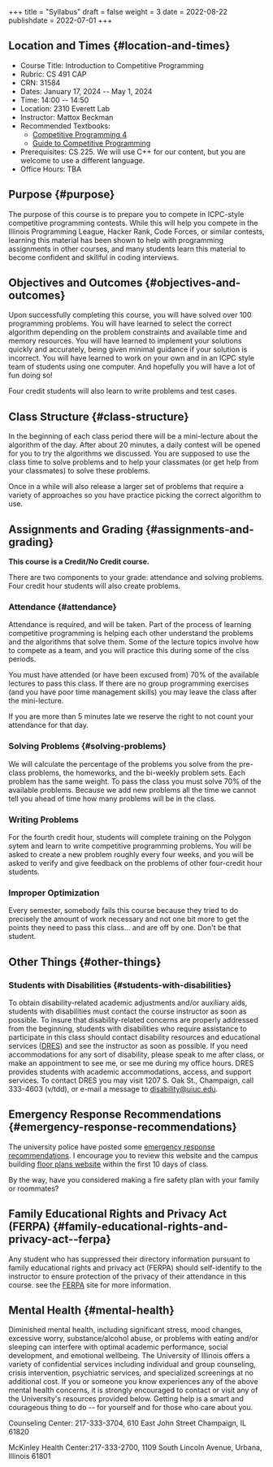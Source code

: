 +++
title = "Syllabus"
draft = false
weight = 3
date = 2022-08-22
publishdate = 2022-07-01
+++

## Location and Times {#location-and-times}

-   Course Title: Introduction to Competitive Programming
-   Rubric: CS 491 CAP
-   CRN: 31584
-   Dates: January 17, 2024 -- May 1, 2024
-   Time: 14:00 -- 14:50
-   Location: 2310 Everett Lab
-   Instructor: Mattox Beckman
-   Recommended Textbooks:
    -   [Competitive Programming 4](https://cpbook.org)
    -   [Guide to Competitive Programming](https://link.springer.com/book/10.1007/978-3-319-72547-5)
-   Prerequisites: CS 225.  We will use C++ for our content, but you are welcome to use a different language.
-   Office Hours: TBA

## Purpose {#purpose}

The purpose of this course is to prepare you to compete in ICPC-style competitive programming contests.  While this will help
you compete in the Illinois Programming League, Hacker Rank, Code Forces, or similar contests, learning this material has been shown
to help with programming assignments in other courses, and many students learn this material to become confident and skillful in coding
interviews.


## Objectives and Outcomes {#objectives-and-outcomes}

Upon successfully completing this course, you will have solved over 100 programming problems.  You will have learned to
select the correct algorithm depending on the problem constraints and available time and memory resources.  You will
have learned to implement your solutions quickly and accurately, being given minimal guidance if your solution is
incorrect.  You will have learned to work on your own and in an ICPC style team of students using one computer.  And
hopefully you will have a lot of fun doing so!

Four credit students will also learn to write problems and test cases.

## Class Structure {#class-structure}

In the beginning of each class period there will be a mini-lecture about the algorithm of the day.  After about 20 minutes,
a daily contest will be opened for you to try the algorithms we discussed.  You are supposed to use the class time to solve
problems and to help your classmates (or get help from your classmates) to solve these problems.

Once in a while will also release a larger set of problems that require a variety of approaches so you have practice
picking the correct algorithm to use.

## Assignments and Grading {#assignments-and-grading}

**This course is a Credit/No Credit course.**

There are two components to your grade: attendance and solving problems.  Four credit hour students will also create problems.

### Attendance {#attendance}

Attendance is required, and will be taken.  Part of the process of
learning competitive programming is helping each other understand
the problems and the algorithms that solve them.  Some of the
lecture topics involve how to compete as a team, and you will practice
this during some of the clss periods.

You must have attended (or have been excused from) 70% of the available lectures to pass this class.  If there are no
group programming exercises (and you have poor time management skills) you may leave the class after the mini-lecture.

If you are more than 5 minutes late we reserve the right to not count
your attendance for that day.

### Solving Problems {#solving-problems}

We will calculate the percentage of the problems you solve from the pre-class problems, the homeworks, and the bi-weekly
problem sets.  Each problem has the same weight.  To pass the class you must solve 70% of the available problems.
Because we add new problems all the time we cannot tell you ahead of time how many problems will be in the class.

### Writing Problems

For the fourth credit hour, students will complete training on the Polygon sytem and learn to write competitive
programming problems.  You will be asked to create a new problem roughly every four weeks, and you will be asked to
verify and give feedback on the problems of other four-credit hour students.

### Improper Optimization

Every semester, somebody fails this course because they tried to do precisely the amount of work necessary and not
one bit more to get the points they need to pass this class... and are off by one.  Don't be that student.

## Other Things {#other-things}

### Students with Disabilities {#students-with-disabilities}

To obtain disability-related academic adjustments and/or auxiliary aids, students with disabilities must contact the
course instructor as soon as possible. To insure that disability-related concerns are properly addressed from the
beginning, students with disabilities who require assistance to participate in this class should contact disability
resources and educational services ([DRES](https://www.disability.illinois.edu/)) and see the instructor as soon as possible. If you need accommodations for any
sort of disability, please speak to me after class, or make an appointment to see me, or see me during my office hours.
DRES provides students with academic accommodations, access, and support services. To contact DRES you may visit 1207 S.
Oak St., Champaign, call 333-4603 (v/tdd), or e-mail a message to [disability@uiuc.edu](mailto:disability@uiuc.edu).


## Emergency Response Recommendations {#emergency-response-recommendations}

The university police have posted some [emergency response recommendations](http://police.illinois.edu/emergency/). I encourage you to review this website and
the campus building [floor plans website](http://police.illinois.edu/emergency-preparedness/building-emergency-action-plans/) within the first 10 days of class.

By the way, have you considered making a fire safety plan with your family or roommates?


## Family Educational Rights and Privacy Act (FERPA) {#family-educational-rights-and-privacy-act--ferpa}

Any student who has suppressed their directory information pursuant to family educational rights and privacy act (FERPA)
should self-identify to the instructor to ensure protection of the privacy of their attendance in this course. see the
[FERPA](http://registrar.illinois.edu/ferpa) site for more information.


## Mental Health {#mental-health}

Diminished mental health, including significant stress, mood changes, excessive worry, substance/alcohol abuse, or
problems with eating and/or sleeping can interfere with optimal academic performance, social development, and emotional
wellbeing. The University of Illinois offers a variety of confidential services including individual and group
counseling, crisis intervention, psychiatric services, and specialized screenings at no additional cost. If you or
someone you know experiences any of the above mental health concerns, it is strongly encouraged to contact or visit any
of the University's resources provided below.  Getting help is a smart and courageous thing to do -- for yourself and
for those who care about you.

Counseling Center: 217-333-3704, 610 East John Street Champaign, IL 61820

McKinley Health Center:217-333-2700, 1109 South Lincoln Avenue, Urbana, Illinois 61801
